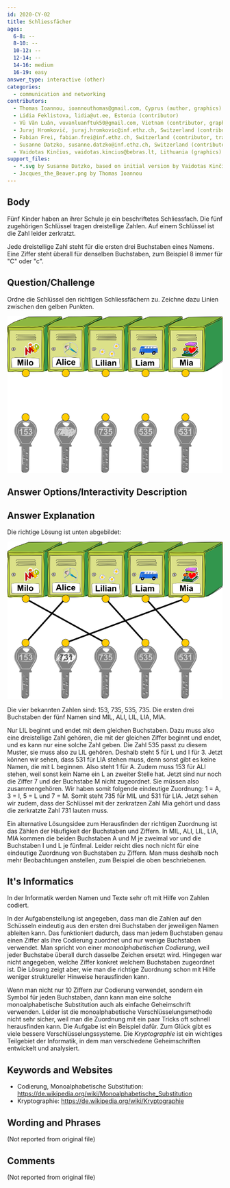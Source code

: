 ```yaml
---
id: 2020-CY-02
title: Schliessfächer
ages:
  6-8: --
  8-10: --
  10-12: --
  12-14: --
  14-16: medium
  16-19: easy
answer_type: interactive (other)
categories:
  - communication and networking
contributors:
  - Thomas Ioannou, ioannouthomas@gmail.com, Cyprus (author, graphics)
  - Lidia Feklistova, lidia@ut.ee, Estonia (contributor)
  - Vũ Văn Luân, vuvanluanftuk50@gmail.com, Vietnam (contributor, graphics)
  - Juraj Hromkovič, juraj.hromkovic@inf.ethz.ch, Switzerland (contributor)
  - Fabian Frei, fabian.frei@inf.ethz.ch, Switzerland (contributor, translation from English into German)
  - Susanne Datzko, susanne.datzko@inf.ethz.ch, Switzerland (contributor, graphics)
  - Vaidotas Kinčius, vaidotas.kincius@bebras.lt, Lithuania (graphics)
support_files:
  - *.svg by Susanne Datzko, based on initial version by Vaidotas Kinčius, initially provided by Vũ Văn Luân
  - Jacques_the_Beaver.png by Thomas Ioannou
---
```



## Body

Fünf Kinder haben an ihrer Schule je ein beschriftetes Schliessfach. Die fünf zugehörigen Schlüssel tragen dreistellige Zahlen. Auf einem Schlüssel ist die Zahl leider zerkratzt. 

Jede dreistellige Zahl steht für die ersten drei Buchstaben eines Namens. Eine Ziffer steht überall für denselben Buchstaben, zum Beispiel 8 immer für "C" oder "c".


## Question/Challenge

Ordne die Schlüssel den richtigen Schliessfächern zu. Zeichne dazu Linien zwischen den gelben Punkten.

![](graphics/2020-CY-02_taskbody-compatible.svg "Schliessfächer un Schlüsseln (400px)")


## Answer Options/Interactivity Description

<!-- empty -->


## Answer Explanation

Die richtige Lösung ist unten abgebildet:

![](graphics/2020-CY-02_solution-compatible.svg "Lösung (400px)")

Die vier bekannten Zahlen sind: 153, 735, 535, 735. Die ersten drei Buchstaben der fünf Namen sind MIL, ALI, LIL, LIA, MIA. 

Nur LIL beginnt und endet mit dem gleichen Buchstaben. Dazu muss also eine dreistellige Zahl gehören, die mit der gleichen Ziffer beginnt und endet, und es kann nur eine solche Zahl geben. Die Zahl 535 passt zu diesem Muster, sie muss also zu LIL gehören. Deshalb steht 5 für L und I für 3. Jetzt können wir sehen, dass 531 für LIA stehen muss, denn sonst gibt es keine Namen, die mit L beginnen. Also steht 1 für A. Zudem muss 153 für ALI stehen, weil sonst kein Name ein L an zweiter Stelle hat. Jetzt sind nur noch die Ziffer 7 und der Buchstabe M nicht zugeordnet. Sie müssen also zusammengehören. Wir haben somit folgende eindeutige Zuordnung: 1 = A, 3 = I, 5 = L und 7 = M. Somit steht 735 für MIL und 531 für LIA. Jetzt sehen wir zudem, dass der Schlüssel mit der zerkratzen Zahl Mia gehört und dass die zerkratzte Zahl 731 lauten muss.

Ein alternative Lösungsidee zum Herausfinden der richtigen Zuordnung ist das Zählen der Häufigkeit der Buchstaben und Ziffern. In MIL, ALI, LIL, LIA, MIA kommen die beiden Buchstaben A und M je zweimal vor und die Buchstaben I und L je fünfmal. Leider reicht dies noch nicht für eine eindeutige Zuordnung von Buchstaben zu Ziffern. Man muss deshalb noch mehr Beobachtungen anstellen, zum Beispiel die oben beschriebenen.


## It's Informatics

In der Informatik werden Namen und Texte sehr oft mit Hilfe von Zahlen codiert. 

In der Aufgabenstellung ist angegeben, dass man die Zahlen auf den Schüsseln eindeutig aus den ersten drei Buchstaben der jeweiligen Namen ableiten kann. Das funktioniert dadurch, dass man jedem Buchstaben genau einen Ziffer als ihre Codierung zuordnet und nur wenige Buchstaben verwendet. Man spricht von einer _monoalphabetischen Codierung_, weil jeder Buchstabe überall durch dasselbe Zeichen ersetzt wird. Hingegen war nicht angegeben, welche Ziffer konkret welchem Buchstaben zugeordnet ist. Die Lösung zeigt aber, wie man die richtige Zuordnung schon mit Hilfe weniger struktureller Hinweise herausfinden kann. 

Wenn man nicht nur 10 Ziffern zur Codierung verwendet, sondern ein Symbol für jeden Buchstaben, dann kann man eine solche monoalphabetische Substitution auch als einfache Geheimschrift verwenden. Leider ist die monoalphabetische Verschlüsselungsmethode nicht sehr sicher, weil man die Zuordnung mit ein paar Tricks oft schnell herausfinden kann. Die Aufgabe ist ein Beispiel dafür. Zum Glück gibt es viele bessere Verschlüsselungssysteme. Die _Kryptographie_ ist ein wichtiges Teilgebiet der Informatik, in dem man verschiedene Geheimschriften entwickelt und analysiert.


## Keywords and Websites

 - Codierung, Monoalphabetische Substitution: https://de.wikipedia.org/wiki/Monoalphabetische_Substitution
 - Kryptographie: https://de.wikipedia.org/wiki/Kryptographie


## Wording and Phrases

(Not reported from original file)


## Comments

(Not reported from original file)
